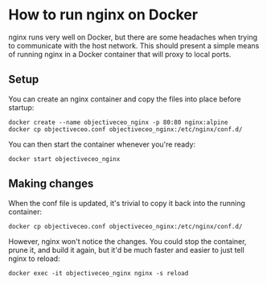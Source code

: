 # How to run nginx on Docker

nginx runs very well on Docker, but there are some headaches when trying to communicate with the host network.  This should present a simple means of running nginx in a Docker container that will proxy to local ports.

## Setup

You can create an nginx container and copy the files into place before startup:

	docker create --name objectiveceo_nginx -p 80:80 nginx:alpine
	docker cp objectiveceo.conf objectiveceo_nginx:/etc/nginx/conf.d/

You can then start the container whenever you're ready:

	docker start objectiveceo_nginx

## Making changes

When the conf file is updated, it's trivial to copy it back into the running container:

	docker cp objectiveceo.conf objectiveceo_nginx:/etc/nginx/conf.d/

However, nginx won't notice the changes.  You could stop the container, prune it, and build it again, but it'd be much faster and easier to just tell nginx to reload:

	docker exec -it objectiveceo_nginx nginx -s reload
